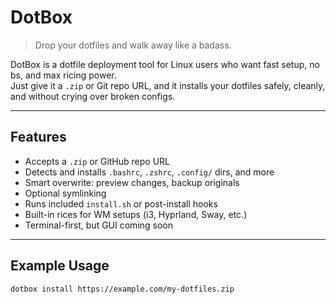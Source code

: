# DotBox

> Drop your dotfiles and walk away like a badass.

DotBox is a dotfile deployment tool for Linux users who want fast setup, no bs, and max ricing power.  
Just give it a `.zip` or Git repo URL, and it installs your dotfiles safely, cleanly, and without crying over broken configs.

---

## Features

- Accepts a `.zip` or GitHub repo URL
- Detects and installs `.bashrc`, `.zshrc`, `.config/` dirs, and more
- Smart overwrite: preview changes, backup originals
- Optional symlinking
- Runs included `install.sh` or post-install hooks
- Built-in rices for WM setups (i3, Hyprland, Sway, etc.)
- Terminal-first, but GUI coming soon

---

## Example Usage

```bash
dotbox install https://example.com/my-dotfiles.zip

